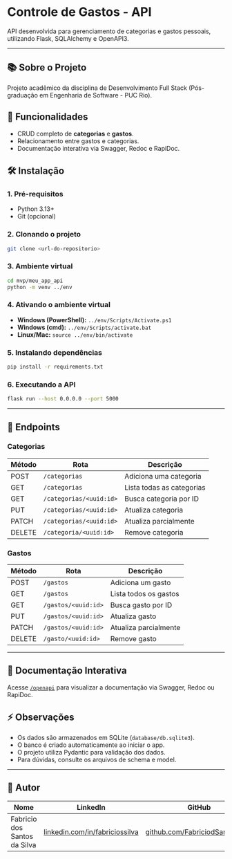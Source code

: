 # Controle de Gastos - API

API desenvolvida para gerenciamento de categorias e gastos pessoais, utilizando Flask, SQLAlchemy e OpenAPI3.

---

## 📚 Sobre o Projeto
Projeto acadêmico da disciplina de Desenvolvimento Full Stack (Pós-graduação em Engenharia de Software - PUC Rio).

## 🚀 Funcionalidades
- CRUD completo de **categorias** e **gastos**.
- Relacionamento entre gastos e categorias.
- Documentação interativa via Swagger, Redoc e RapiDoc.

## 🛠️ Instalação

### 1. Pré-requisitos
- Python 3.13+
- Git (opcional)

### 2. Clonando o projeto
```bash
git clone <url-do-repositorio>
```

### 3. Ambiente virtual
```bash
cd mvp/meu_app_api
python -m venv ../env
```

### 4. Ativando o ambiente virtual
- **Windows (PowerShell):** `../env/Scripts/Activate.ps1`
- **Windows (cmd):** `../env/Scripts/activate.bat`
- **Linux/Mac:** `source ../env/bin/activate`

### 5. Instalando dependências
```bash
pip install -r requirements.txt
```

### 6. Executando a API
```bash
flask run --host 0.0.0.0 --port 5000
```

---

## 📑 Endpoints

### Categorias
| Método | Rota                        | Descrição                  |
|--------|-----------------------------|----------------------------|
| POST   | `/categorias`               | Adiciona uma categoria     |
| GET    | `/categorias`               | Lista todas as categorias  |
| GET    | `/categorias/<uuid:id>`     | Busca categoria por ID     |
| PUT    | `/categorias/<uuid:id>`     | Atualiza categoria         |
| PATCH  | `/categorias/<uuid:id>`     | Atualiza parcialmente      |
| DELETE | `/categoria/<uuid:id>`      | Remove categoria           |

### Gastos
| Método | Rota                        | Descrição                  |
|--------|-----------------------------|----------------------------|
| POST   | `/gastos`                   | Adiciona um gasto          |
| GET    | `/gastos`                   | Lista todos os gastos      |
| GET    | `/gastos/<uuid:id>`         | Busca gasto por ID         |
| PUT    | `/gastos/<uuid:id>`         | Atualiza gasto             |
| PATCH  | `/gastos/<uuid:id>`         | Atualiza parcialmente      |
| DELETE | `/gasto/<uuid:id>`          | Remove gasto               |

---

## 📄 Documentação Interativa
Acesse [`/openapi`](http://localhost:5000/openapi) para visualizar a documentação via Swagger, Redoc ou RapiDoc.

## ⚡ Observações
- Os dados são armazenados em SQLite (`database/db.sqlite3`).
- O banco é criado automaticamente ao iniciar o app.
- O projeto utiliza Pydantic para validação dos dados.
- Para dúvidas, consulte os arquivos de schema e model.

---

## 👤 Autor

| Nome                          | LinkedIn                                                                 | GitHub                                      |
|-------------------------------|--------------------------------------------------------------------------|---------------------------------------------|
| Fabricio dos Santos da Silva   | [linkedin.com/in/fabriciossilva](https://www.linkedin.com/in/fabriciossilva/) | [github.com/FabriciodSantosSilva](https://github.com/FabriciodSantosSilva) |

